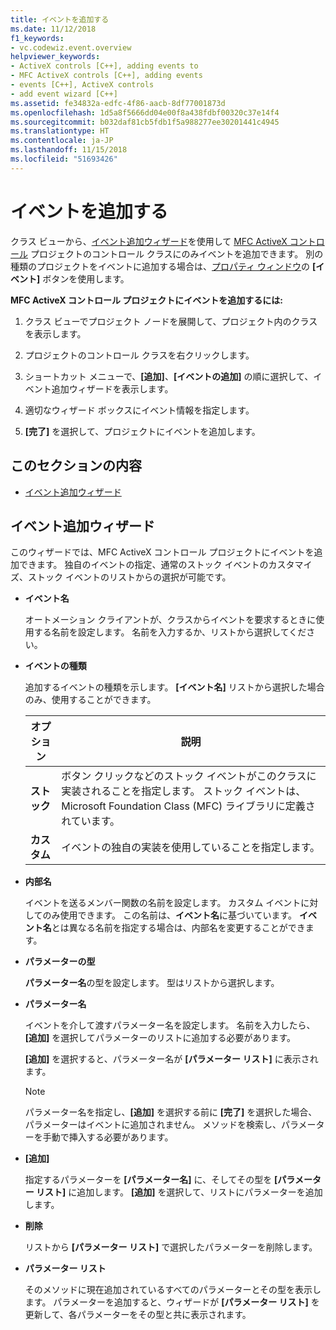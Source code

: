 ```yaml
---
title: イベントを追加する
ms.date: 11/12/2018
f1_keywords:
- vc.codewiz.event.overview
helpviewer_keywords:
- ActiveX controls [C++], adding events to
- MFC ActiveX controls [C++], adding events
- events [C++], ActiveX controls
- add event wizard [C++]
ms.assetid: fe34832a-edfc-4f86-aacb-8df77001873d
ms.openlocfilehash: 1d5a8f5666dd04e00f8a438fdbf00320c37e14f4
ms.sourcegitcommit: b032daf81cb5fdb1f5a988277ee30201441c4945
ms.translationtype: HT
ms.contentlocale: ja-JP
ms.lasthandoff: 11/15/2018
ms.locfileid: "51693426"
---
```

# <a name="add-an-event"></a>イベントを追加する

クラス ビューから、[イベント追加ウィザード](#add-event-wizard)を使用して [MFC ActiveX コントロール](../mfc/reference/creating-an-mfc-activex-control.md) プロジェクトのコントロール クラスにのみイベントを追加できます。 別の種類のプロジェクトをイベントに追加する場合は、[プロパティ ウィンドウ](/visualstudio/ide/reference/properties-window)の **[イベント]** ボタンを使用します。

**MFC ActiveX コントロール プロジェクトにイベントを追加するには:**

1. クラス ビューでプロジェクト ノードを展開して、プロジェクト内のクラスを表示します。

1. プロジェクトのコントロール クラスを右クリックします。

1. ショートカット メニューで、**[追加]**、**[イベントの追加]** の順に選択して、イベント追加ウィザードを表示します。

1. 適切なウィザード ボックスにイベント情報を指定します。

1. **[完了]** を選択して、プロジェクトにイベントを追加します。

## <a name="in-this-section"></a>このセクションの内容

- [イベント追加ウィザード](#add-event-wizard)

## <a name="add-event-wizard"></a>イベント追加ウィザード

このウィザードでは、MFC ActiveX コントロール プロジェクトにイベントを追加できます。 独自のイベントの指定、通常のストック イベントのカスタマイズ、ストック イベントのリストからの選択が可能です。

- **イベント名**

   オートメーション クライアントが、クラスからイベントを要求するときに使用する名前を設定します。 名前を入力するか、リストから選択してください。

- **イベントの種類**

   追加するイベントの種類を示します。 **[イベント名]** リストから選択した場合のみ、使用することができます。

   |オプション|説明|
   |------------|-----------------|
   |**ストック**|ボタン クリックなどのストック イベントがこのクラスに実装されることを指定します。 ストック イベントは、Microsoft Foundation Class (MFC) ライブラリに定義されています。|
   |**カスタム**|イベントの独自の実装を使用していることを指定します。|

- **内部名**

   イベントを送るメンバー関数の名前を設定します。 カスタム イベントに対してのみ使用できます。 この名前は、**イベント名**に基づいています。 **イベント名**とは異なる名前を指定する場合は、内部名を変更することができます。

- **パラメーターの型**

   **パラメーター名**の型を設定します。 型はリストから選択します。

- **パラメーター名**

   イベントを介して渡すパラメーター名を設定します。 名前を入力したら、**[追加]** を選択してパラメーターのリストに追加する必要があります。

   **[追加]** を選択すると、パラメーター名が **[パラメーター リスト]** に表示されます。

   > [!NOTE]
   > パラメーター名を指定し、**[追加]** を選択する前に **[完了]** を選択した場合、パラメーターはイベントに追加されません。 メソッドを検索し、パラメーターを手動で挿入する必要があります。

- **[追加]**

   指定するパラメーターを **[パラメーター名]** に、そしてその型を **[パラメーター リスト]** に追加します。 **[追加]** を選択して、リストにパラメーターを追加します。

- **削除**

   リストから **[パラメーター リスト]** で選択したパラメーターを削除します。

- **パラメーター リスト**

   そのメソッドに現在追加されているすべてのパラメーターとその型を表示します。 パラメーターを追加すると、ウィザードが **[パラメーター リスト]** を更新して、各パラメーターをその型と共に表示されます。
